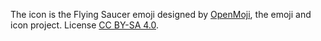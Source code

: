 The icon is the Flying Saucer emoji designed by
[OpenMoji](https://openmoji.org/),
the emoji and icon project.
License
[CC BY-SA 4.0](https://creativecommons.org/licenses/by-sa/4.0/#).
